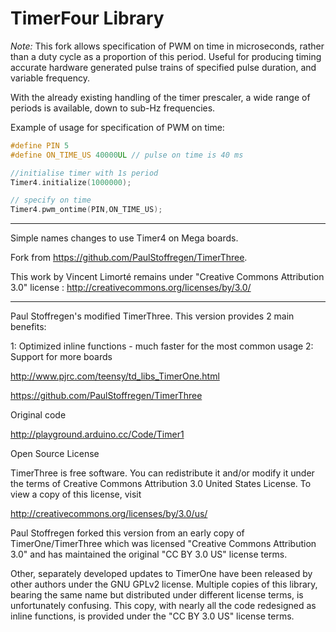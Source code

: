 TimerFour Library
=================

_Note:_ This fork allows specification of PWM on time in microseconds, rather
than a duty cycle as a proportion of this period. Useful for producing timing
accurate hardware generated pulse trains of specified pulse duration, and
variable frequency.

With the already existing handling of the timer prescaler, a wide range of
periods is available, down to sub-Hz frequencies.

Example of usage for specification of PWM on time:

```c
#define PIN 5
#define ON_TIME_US 40000UL // pulse on time is 40 ms

//initialise timer with 1s period
Timer4.initialize(1000000);

// specify on time
Timer4.pwm_ontime(PIN,ON_TIME_US);
```

---

Simple names changes to use Timer4 on Mega boards.

Fork from https://github.com/PaulStoffregen/TimerThree.

This work by Vincent Limorté remains under "Creative Commons Attribution 3.0" license : http://creativecommons.org/licenses/by/3.0/

------------------------------------------------------------------------------

Paul Stoffregen's modified TimerThree.  This version provides 2 main benefits:

1: Optimized inline functions - much faster for the most common usage
2: Support for more boards

http://www.pjrc.com/teensy/td_libs_TimerOne.html

https://github.com/PaulStoffregen/TimerThree

Original code

http://playground.arduino.cc/Code/Timer1

Open Source License

TimerThree is free software. You can redistribute it and/or modify it under
the terms of Creative Commons Attribution 3.0 United States License.
To view a copy of this license, visit

http://creativecommons.org/licenses/by/3.0/us/

Paul Stoffregen forked this version from an early copy of TimerOne/TimerThree
which was licensed "Creative Commons Attribution 3.0" and has maintained
the original "CC BY 3.0 US" license terms.

Other, separately developed updates to TimerOne have been released by other
authors under the GNU GPLv2 license.  Multiple copies of this library, bearing
the same name but distributed under different license terms, is unfortunately
confusing.  This copy, with nearly all the code redesigned as inline functions,
is provided under the "CC BY 3.0 US" license terms.

